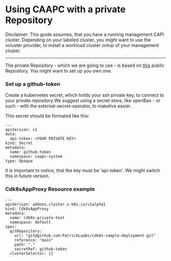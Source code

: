 # Using CAAPC with a private Repository

Disclaimer:
This guide assumes, that you have a running management CAPI cluster.
Depending on your labeled cluster, you might want to use the vcluster provider, to install a workload cluster ontop of your management cluster.

---
The private Repository - which we are going to use - is based on [this](https://github.com/PatrickLaabs/cdk8s-sample-deployment-public) public Repository. 
You might want to set up you own one.

### Set up a github-token

Create a kubernetes secret, which holds your ssh private key, to connect to your private repository.We suggest using a secret store, like openBao - or such - with the external-secret-operator, to makelive easier.

This secret should be formated like this:

```
---
apiVersion: v1
data:
  api-token: <YOUR PRIVATE KEY> 
kind: Secret
metadata:
  name: github-token
  namespace: caapc-system
type: Opaque

```

It is important to notice, that the key must be 'api-token'. We might switch this in future version.

### Cdk8sAppProxy Resource example
```
---
apiVersion: addons.cluster.x-k8s.io/v1alpha1
kind: Cdk8sAppProxy
metadata:
  name: cdk8s-private-test
  namespace: default
spec:
  gitRepository:
    url: "git@github.com:PatrickLaabs/cdk8s-sample-deployment.git" 
    reference: "main"
    path: "."
    secretRef: github-token
  clusterSelector: {}

```

